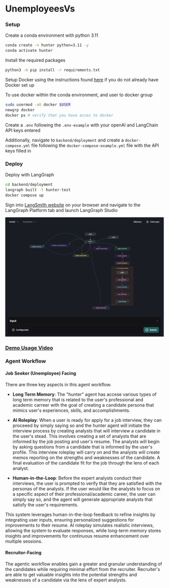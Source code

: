 # UnemployeesVs

### Setup
Create a conda environment with python 3.11

```bash
conda create -n hunter python=3.11 -y
conda activate hunter
```
Install the required packages
```bash
python3 -m pip install -r requirements.txt
```

Setup Docker using the instructions found [here](https://docs.docker.com/engine/install) if you do not already have Docker set up

To use docker within the conda environment, and user to docker group

```bash
sudo usermod -aG docker $USER
newgrp docker
docker ps # verify that you have acces to docker
```

Create a `.env` following the `.env-example` with your openAI and LangChain API keys entered

Additionally, navigate to `backend/deployment` and create a `docker-compose.yml` file following the `docker-compose-example.yml` file with the API keys filled in

### Deploy

Deploy with LangGraph

```bash
cd backend/deployment
langraph built -t hunter-test
docker compose up
```

Sign into [LangSmith website](https://smith.langchain.com/) on your browser and navigate to the LangGraph Platform tab and launch LangGraph Studio

![LangGraph Studio](assets/langgraph_studio.png)


### [Demo Usage Video](https://drive.google.com/file/d/1bKYv5_1ReoccnZfbohWsKySeWMOvwAOl/view?usp=sharing)

### Agent Workflow

#### Job Seeker (Unemployee) Facing

There are three key aspects in this agent workflow.

- **Long Term Memory**: The "hunter" agent has accese various types of long term memory that is related to the user's professional and academic carreer with the goal of creating a candidate persona that mimics user's experiences, skills, and accomplishments.

- **AI Roleplay**: When a user is ready for apply for a job interview, they can proceeed by simply saying so and the hunter agent will initiate the interview process by creating analysts that will interview a candidate in the user's stead. This involves creating a set of analysts that are informed by the job posting and user's resume. The analysts will begin by asking questions from a candidate that is informed by the user's profile. This interview roleplay will carry on and the analysts will create memos reporting on the strengths and weaknesses of the candidate. A final evaluation of the candidate fit for the job through the lens of each analyst.

- **Human-in-the-Loop**: Before the expert analysts conduct their interviews, the user is prompted to verify that they are satisfied with the personas of the analysts. If the user would like the analysts to focus on a specific aspect of their professional/academic career, the user can simply say so, and the agent will generate appropriate analysts that satisfy the user's requirements. 

This system leverages human-in-the-loop feedback to refine insights by integrating user inputs, ensuring personalized suggestions for improvements to their resume. AI roleplay simulates realistic interviews, allowing the system to evaluate responses, while long-term memory stores insights and improvements for continuous resume enhancement over multiple sessions.

#### Recruitor-Facing

The agentic workflow enables gain a greater and granular understanding of the candidates while requiring minimal effort from the recruiter. Recruiter's are able to get valuable insights into the potential strengths and weaknesses of a candidate via the lens of expert analysts.